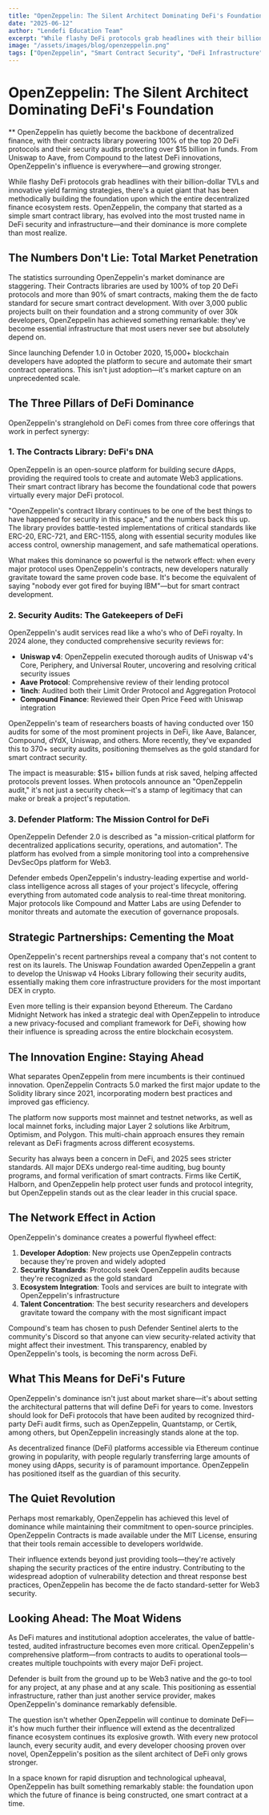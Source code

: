 ```yaml
---
title: "OpenZeppelin: The Silent Architect Dominating DeFi's Foundation."
date: "2025-06-12"
author: "Lendefi Education Team"
excerpt: "While flashy DeFi protocols grab headlines with their billion-dollar TVLs and innovative yield farming strategies, there's a quiet giant that has been methodically building the foundation upon which the entire decentralized finance ecosystem rests."
image: "/assets/images/blog/openzeppelin.png"
tags: ["OpenZeppelin", "Smart Contract Security", "DeFi Infrastructure"]
---
```


# OpenZeppelin: The Silent Architect Dominating DeFi's Foundation

** OpenZeppelin has quietly become the backbone of decentralized finance, with their contracts library powering 100% of the top 20 DeFi protocols and their security audits protecting over $15 billion in funds. From Uniswap to Aave, from Compound to the latest DeFi innovations, OpenZeppelin's influence is everywhere—and growing stronger.

While flashy DeFi protocols grab headlines with their billion-dollar TVLs and innovative yield farming strategies, there's a quiet giant that has been methodically building the foundation upon which the entire decentralized finance ecosystem rests. OpenZeppelin, the company that started as a simple smart contract library, has evolved into the most trusted name in DeFi security and infrastructure—and their dominance is more complete than most realize.

## **The Numbers Don't Lie: Total Market Penetration**

The statistics surrounding OpenZeppelin's market dominance are staggering. Their Contracts libraries are used by 100% of top 20 DeFi protocols and more than 90% of smart contracts, making them the de facto standard for secure smart contract development. With over 3,000 public projects built on their foundation and a strong community of over 30k developers, OpenZeppelin has achieved something remarkable: they've become essential infrastructure that most users never see but absolutely depend on.

Since launching Defender 1.0 in October 2020, 15,000+ blockchain developers have adopted the platform to secure and automate their smart contract operations. This isn't just adoption—it's market capture on an unprecedented scale.

## **The Three Pillars of DeFi Dominance**

OpenZeppelin's stranglehold on DeFi comes from three core offerings that work in perfect synergy:

### **1. The Contracts Library: DeFi's DNA**

OpenZeppelin is an open-source platform for building secure dApps, providing the required tools to create and automate Web3 applications. Their smart contract library has become the foundational code that powers virtually every major DeFi protocol.

"OpenZeppelin's contract library continues to be one of the best things to have happened for security in this space," and the numbers back this up. The library provides battle-tested implementations of critical standards like ERC-20, ERC-721, and ERC-1155, along with essential security modules like access control, ownership management, and safe mathematical operations.

What makes this dominance so powerful is the network effect: when every major protocol uses OpenZeppelin's contracts, new developers naturally gravitate toward the same proven code base. It's become the equivalent of saying "nobody ever got fired for buying IBM"—but for smart contract development.

### **2. Security Audits: The Gatekeepers of DeFi**

OpenZeppelin's audit services read like a who's who of DeFi royalty. In 2024 alone, they conducted comprehensive security reviews for:

- **Uniswap v4**: OpenZeppelin executed thorough audits of Uniswap v4's Core, Periphery, and Universal Router, uncovering and resolving critical security issues
- **Aave Protocol**: Comprehensive review of their lending protocol
- **1inch**: Audited both their Limit Order Protocol and Aggregation Protocol
- **Compound Finance**: Reviewed their Open Price Feed with Uniswap integration

OpenZeppelin's team of researchers boasts of having conducted over 150 audits for some of the most prominent projects in DeFi, like Aave, Balancer, Compound, dYdX, Uniswap, and others. More recently, they've expanded this to 370+ security audits, positioning themselves as the gold standard for smart contract security.

The impact is measurable: $15+ billion funds at risk saved, helping affected protocols prevent losses. When protocols announce an "OpenZeppelin audit," it's not just a security check—it's a stamp of legitimacy that can make or break a project's reputation.

### **3. Defender Platform: The Mission Control for DeFi**

OpenZeppelin Defender 2.0 is described as "a mission-critical platform for decentralized applications security, operations, and automation". The platform has evolved from a simple monitoring tool into a comprehensive DevSecOps platform for Web3.

Defender embeds OpenZeppelin's industry-leading expertise and world-class intelligence across all stages of your project's lifecycle, offering everything from automated code analysis to real-time threat monitoring. Major protocols like Compound and Matter Labs are using Defender to monitor threats and automate the execution of governance proposals.

## **Strategic Partnerships: Cementing the Moat**

OpenZeppelin's recent partnerships reveal a company that's not content to rest on its laurels. The Uniswap Foundation awarded OpenZeppelin a grant to develop the Uniswap v4 Hooks Library following their security audits, essentially making them core infrastructure providers for the most important DEX in crypto.

Even more telling is their expansion beyond Ethereum. The Cardano Midnight Network has inked a strategic deal with OpenZeppelin to introduce a new privacy-focused and compliant framework for DeFi, showing how their influence is spreading across the entire blockchain ecosystem.

## **The Innovation Engine: Staying Ahead**

What separates OpenZeppelin from mere incumbents is their continued innovation. OpenZeppelin Contracts 5.0 marked the first major update to the Solidity library since 2021, incorporating modern best practices and improved gas efficiency.

The platform now supports most mainnet and testnet networks, as well as local mainnet forks, including major Layer 2 solutions like Arbitrum, Optimism, and Polygon. This multi-chain approach ensures they remain relevant as DeFi fragments across different ecosystems.

Security has always been a concern in DeFi, and 2025 sees stricter standards. All major DEXs undergo real-time auditing, bug bounty programs, and formal verification of smart contracts. Firms like CertiK, Halborn, and OpenZeppelin help protect user funds and protocol integrity, but OpenZeppelin stands out as the clear leader in this crucial space.

## **The Network Effect in Action**

OpenZeppelin's dominance creates a powerful flywheel effect:

1. **Developer Adoption**: New projects use OpenZeppelin contracts because they're proven and widely adopted
2. **Security Standards**: Protocols seek OpenZeppelin audits because they're recognized as the gold standard
3. **Ecosystem Integration**: Tools and services are built to integrate with OpenZeppelin's infrastructure
4. **Talent Concentration**: The best security researchers and developers gravitate toward the company with the most significant impact

Compound's team has chosen to push Defender Sentinel alerts to the community's Discord so that anyone can view security-related activity that might affect their investment. This transparency, enabled by OpenZeppelin's tools, is becoming the norm across DeFi.

## **What This Means for DeFi's Future**

OpenZeppelin's dominance isn't just about market share—it's about setting the architectural patterns that will define DeFi for years to come. Investors should look for DeFi protocols that have been audited by recognized third-party DeFi audit firms, such as OpenZeppelin, Quantstamp, or Certik, among others, but OpenZeppelin increasingly stands alone at the top.

As decentralized finance (DeFi) platforms accessible via Ethereum continue growing in popularity, with people regularly transferring large amounts of money using dApps, security is of paramount importance. OpenZeppelin has positioned itself as the guardian of this security.

## **The Quiet Revolution**

Perhaps most remarkably, OpenZeppelin has achieved this level of dominance while maintaining their commitment to open-source principles. OpenZeppelin Contracts is made available under the MIT License, ensuring that their tools remain accessible to developers worldwide.

Their influence extends beyond just providing tools—they're actively shaping the security practices of the entire industry. Contributing to the widespread adoption of vulnerability detection and threat response best practices, OpenZeppelin has become the de facto standard-setter for Web3 security.

## **Looking Ahead: The Moat Widens**

As DeFi matures and institutional adoption accelerates, the value of battle-tested, audited infrastructure becomes even more critical. OpenZeppelin's comprehensive platform—from contracts to audits to operational tools—creates multiple touchpoints with every major DeFi project.

Defender is built from the ground up to be Web3 native and the go-to tool for any project, at any phase and at any scale. This positioning as essential infrastructure, rather than just another service provider, makes OpenZeppelin's dominance remarkably defensible.

The question isn't whether OpenZeppelin will continue to dominate DeFi—it's how much further their influence will extend as the decentralized finance ecosystem continues its explosive growth. With every new protocol launch, every security audit, and every developer choosing proven over novel, OpenZeppelin's position as the silent architect of DeFi only grows stronger.

In a space known for rapid disruption and technological upheaval, OpenZeppelin has built something remarkably stable: the foundation upon which the future of finance is being constructed, one smart contract at a time.